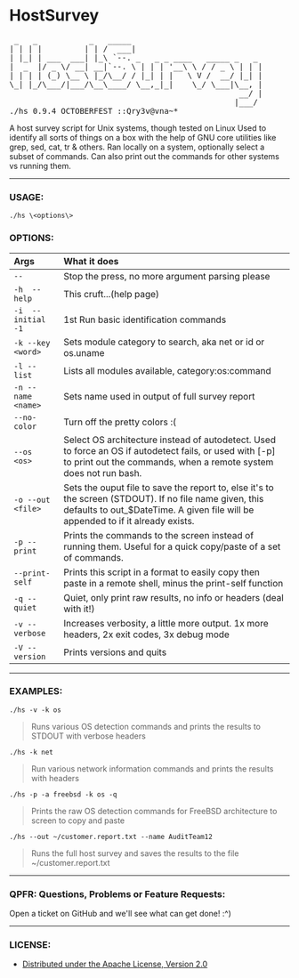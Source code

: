 # HostSurvey
<pre>
 _   _           _   _____                            
| | | |         | | /  ___|                           
| |_| | ___  ___| |_\ `--. _   _ _ ____   _____ _   _ 
|  _  |/ _ \/ __| __|`--. \ | | | '__\ \ / / _ \ | | |
| | | | (_) \__ \ |_/\__/ / |_| | |   \ V /  __/ |_| |
\_| |_/\___/|___/\__\____/ \__,_|_|    \_/ \___|\__, |
                                                 __/ |
                                                |___/
./hs 0.9.4 OCTOBERFEST ::Qry3v@vna~*
</pre>

A host survey script for Unix systems, though tested on Linux
Used to identify all sorts of things on a box with the help of
GNU core utilities like grep, sed, cat, tr & others.
Ran locally on a system, optionally select a subset of commands.
Can also print out the commands for other systems vs running them.

------------------

### USAGE: 
`./hs \<options\>`

### OPTIONS:
| Args        | What it does           |
|:------------- |:-------------|
| `--`      | Stop the press, no more argument parsing please |
|`-h  --help`| This cruft...(help page)|
|`-i  --initial  -1`| 1st Run basic identification commands|
|`-k --key <word>`| Sets module category to search, aka net or id or os.uname|
|`-l --list`| Lists all modules available, category:os:command|
|`-n --name <name>`| Sets name used in output of full survey report|
|`--no-color`| Turn off the pretty colors :(|
|`--os <os>`|Select OS architecture instead of autodetect. Used to force an OS if autodetect fails, or used with [-p] to print out the commands, when a remote system does not run bash.|
|`-o --out <file>`|Sets the ouput file to save the report to, else it's to the screen (STDOUT). If no file name given, this defaults to out_$DateTime. A given file will be appended to if it already exists.|
|`-p --print`| Prints the commands to the screen instead of running them.  Useful for a quick copy/paste of a set of commands.|
|`--print-self`| Prints this script in a format to easily copy then paste in a remote shell, minus the print-self function|
|`-q --quiet`| Quiet, only print raw results, no info or headers (deal with it!)|
|`-v --verbose`| Increases verbosity, a little more output. 1x more headers, 2x exit codes, 3x debug mode|
|`-V --version`| Prints versions and quits|

------------------------
### EXAMPLES:

`./hs -v -k os`
>Runs various OS detection commands and prints the results to STDOUT with verbose headers

`./hs -k net`
>Run various network information commands and prints the results with headers

`./hs -p -a freebsd -k os -q`
>Prints the raw OS detection commands for FreeBSD architecture to screen to copy and paste

`./hs --out ~/customer.report.txt --name AuditTeam12`
>Runs the full host survey and saves the results to the file ~/customer.report.txt

-------------------------

### QPFR: Questions, Problems or Feature Requests:
Open a ticket on GitHub and we'll see what can get done! :^)

-------------------------
### LICENSE:
  * [Distributed under the Apache License, Version 2.0](http://www.apache.org/licenses/LICENSE-2.0)
